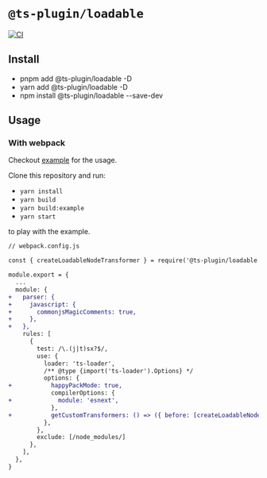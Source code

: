 # `@ts-plugin/loadable`

[![CI](https://github.com/ts-plugin/loadable-component/actions/workflows/ci.yml/badge.svg?branch=main)](https://github.com/ts-plugin/loadable-component/actions/workflows/ci.yml)

## Install

- pnpm add @ts-plugin/loadable -D
- yarn add @ts-plugin/loadable -D
- npm install @ts-plugin/loadable --save-dev

## Usage

### With webpack

Checkout [example](./example/webpack.config.js) for the usage.

Clone this repository and run:

- `yarn install`
- `yarn build`
- `yarn build:example`
- `yarn start`

to play with the example.

```diff
// webpack.config.js

const { createLoadableNodeTransformer } = require('@ts-plugin/loadable')

module.export = {
  ...
  module: {
+   parser: {
+     javascript: {
+       commonjsMagicComments: true,
+     },
+   },
    rules: [
      {
        test: /\.(j|t)sx?$/,
        use: {
          loader: 'ts-loader',
          /** @type {import('ts-loader').Options} */
          options: {
+           happyPackMode: true,
            compilerOptions: {
+             module: 'esnext',
            },
+           getCustomTransformers: () => ({ before: [createLoadableNodeTransformer(process.env.BUILD_TYPE === 'ssr' ? 'node' : 'web')] }),
          },
        },
        exclude: [/node_modules/]
      },
    ],
  },
}
```
